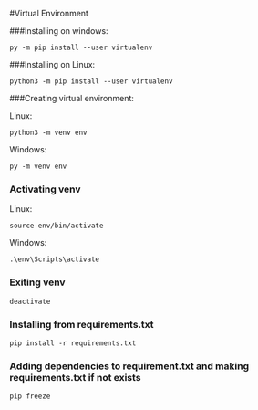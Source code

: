 #Virtual Environment


###Installing on windows:
```
py -m pip install --user virtualenv
```


###Installing on Linux:
```
python3 -m pip install --user virtualenv
```


###Creating virtual environment:

Linux:
```
python3 -m venv env
```

Windows:
```
py -m venv env
```


### Activating venv

Linux:
```
source env/bin/activate
```

Windows:
```
.\env\Scripts\activate
```


### Exiting venv

```
deactivate
```


### Installing from requirements.txt

```
pip install -r requirements.txt
```


### Adding dependencies to requirement.txt and making requirements.txt if not exists

```
pip freeze
```